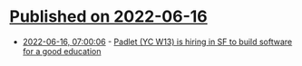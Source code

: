 # [Published on 2022-06-16](index.md)

* [2022-06-16, 07:00:06](https://news.ycombinator.com/item?id=31763225) - [Padlet (YC W13) is hiring in SF to build software for a good education](https://padlet.jobs)
